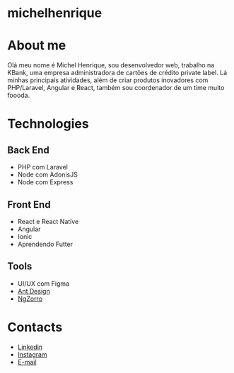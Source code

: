 # michelhenrique

# About me
Olá meu nome é Michel Henrique, sou desenvolvedor web, trabalho na KBank, uma empresa administradora de cartões de crédito private label. Lá minhas principais atividades, além de criar produtos inovadores com PHP/Laravel, Angular e React, também sou coordenador de um time muito foooda.

# Technologies
## Back End
- PHP com Laravel
- Node com AdonisJS
- Node com Express

## Front End
- React e React Native
- Angular
- Ionic
- Aprendendo Futter

## Tools
- UI/UX com Figma
- [Ant Design](https://ant.design/)
- [NgZorro](https://ng.ant.design/docs/introduce/en)

# Contacts
- [Linkedin](https://linkedin.com/in/michelhenriquesilva)
- [Instagram](https://instagram.com/henrique.michel)
- [E-mail](mailto:michelhenrsilva@gmail.com)
